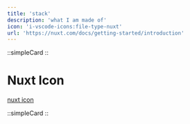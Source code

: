 ```yaml
---
title: 'stack'
description: 'what I am made of'
icon: 'i-vscode-icons:file-type-nuxt'
url: 'https://nuxt.com/docs/getting-started/introduction'
---
```


::simpleCard
::

# Nuxt Icon
[nuxt icon](https://github.com/nuxt/icon)


::simpleCard
::
